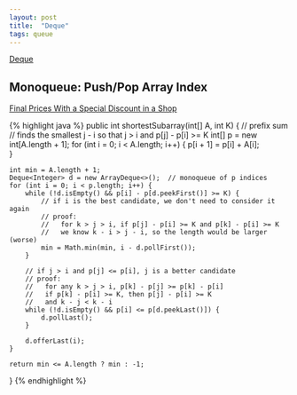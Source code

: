 ```yaml
---
layout: post
title:  "Deque"
tags: queue
---
```

[Deque](https://docs.oracle.com/en/java/javase/14/docs/api/java.base/java/util/Deque.html)

## Monoqueue: Push/Pop Array Index

[Final Prices With a Special Discount in a Shop][shortest-subarray-with-sum-at-least-k]

{% highlight java %}
public int shortestSubarray(int[] A, int K) {
    // prefix sum
    // finds the smallest j - i so that j > i and p[j] - p[i] >= K
    int[] p = new int[A.length + 1];
    for (int i = 0; i < A.length; i++) {
        p[i + 1] = p[i] + A[i];   
    }

    int min = A.length + 1;
    Deque<Integer> d = new ArrayDeque<>();  // monoqueue of p indices
    for (int i = 0; i < p.length; i++) {
        while (!d.isEmpty() && p[i] - p[d.peekFirst()] >= K) {
            // if i is the best candidate, we don't need to consider it again
            // proof:
            //   for k > j > i, if p[j] - p[i] >= K and p[k] - p[i] >= K
            //   we know k - i > j - i, so the length would be larger (worse)
            min = Math.min(min, i - d.pollFirst());
        }

        // if j > i and p[j] <= p[i], j is a better candidate
        // proof:
        //   for any k > j > i, p[k] - p[j] >= p[k] - p[i]
        //   if p[k] - p[i] >= K, then p[j] - p[i] >= K
        //   and k - j < k - i
        while (!d.isEmpty() && p[i] <= p[d.peekLast()]) {
            d.pollLast();
        }

        d.offerLast(i);
    }

    return min <= A.length ? min : -1;
}
{% endhighlight %}

[shortest-subarray-with-sum-at-least-k]: https://leetcode.com/problems/shortest-subarray-with-sum-at-least-k/
